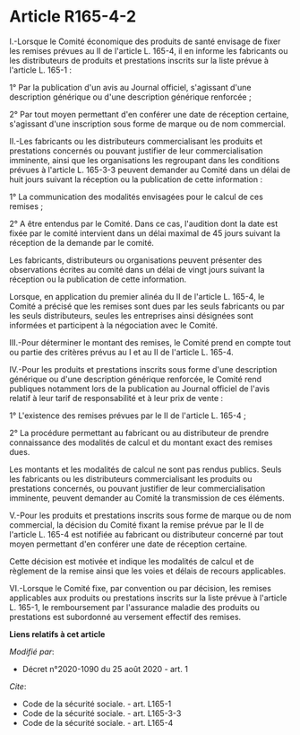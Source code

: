 # Article R165-4-2

I.-Lorsque le Comité économique des produits de santé envisage de fixer les remises prévues au II de l'article L. 165-4, il
en informe les fabricants ou les distributeurs de produits et prestations inscrits sur la liste prévue à l'article L. 165-1 :

1° Par la publication d'un avis au Journal officiel, s'agissant d'une description générique ou d'une description générique
renforcée ;

2° Par tout moyen permettant d'en conférer une date de réception certaine, s'agissant d'une inscription sous forme de marque
ou de nom commercial.

II.-Les fabricants ou les distributeurs commercialisant les produits et prestations concernés ou pouvant justifier de leur
commercialisation imminente, ainsi que les organisations les regroupant dans les conditions prévues à l'article L. 165-3-3
peuvent demander au Comité dans un délai de huit jours suivant la réception ou la publication de cette information :

1° La communication des modalités envisagées pour le calcul de ces remises ;

2° A être entendus par le Comité. Dans ce cas, l'audition dont la date est fixée par le comité intervient dans un délai
maximal de 45 jours suivant la réception de la demande par le comité.

Les fabricants, distributeurs ou organisations peuvent présenter des observations écrites au comité dans un délai de vingt
jours suivant la réception ou la publication de cette information.

Lorsque, en application du premier alinéa du II de l'article L. 165-4, le Comité a précisé que les remises sont dues par les
seuls fabricants ou par les seuls distributeurs, seules les entreprises ainsi désignées sont informées et participent à la
négociation avec le Comité.

III.-Pour déterminer le montant des remises, le Comité prend en compte tout ou partie des critères prévus au I et au II de
l'article L. 165-4.

IV.-Pour les produits et prestations inscrits sous forme d'une description générique ou d'une description générique
renforcée, le Comité rend publiques notamment lors de la publication au Journal officiel de l'avis relatif à leur tarif de
responsabilité et à leur prix de vente :

1° L'existence des remises prévues par le II de l'article L. 165-4 ;

2° La procédure permettant au fabricant ou au distributeur de prendre connaissance des modalités de calcul et du montant
exact des remises dues.

Les montants et les modalités de calcul ne sont pas rendus publics. Seuls les fabricants ou les distributeurs commercialisant
les produits ou prestations concernés, ou pouvant justifier de leur commercialisation imminente, peuvent demander au Comité
la transmission de ces éléments.

V.-Pour les produits et prestations inscrits sous forme de marque ou de nom commercial, la décision du Comité fixant la
remise prévue par le II de l'article L. 165-4 est notifiée au fabricant ou distributeur concerné par tout moyen permettant
d'en conférer une date de réception certaine.

Cette décision est motivée et indique les modalités de calcul et de règlement de la remise ainsi que les voies et délais de
recours applicables.

VI.-Lorsque le Comité fixe, par convention ou par décision, les remises applicables aux produits ou prestations inscrits sur
la liste prévue à l'article L. 165-1, le remboursement par l'assurance maladie des produits ou prestations est subordonné au
versement effectif des remises.

**Liens relatifs à cet article**

_Modifié par_:

  - Décret n°2020-1090 du 25 août 2020 - art. 1

_Cite_:

  - Code de la sécurité sociale. - art. L165-1
  - Code de la sécurité sociale. - art. L165-3-3
  - Code de la sécurité sociale. - art. L165-4
